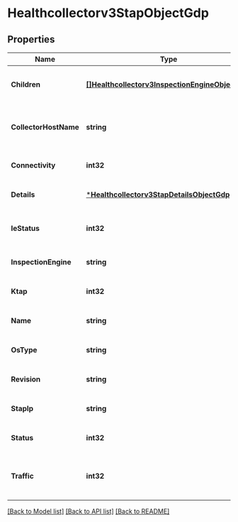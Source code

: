 # Healthcollectorv3StapObjectGdp

## Properties
Name | Type | Description | Notes
------------ | ------------- | ------------- | -------------
**Children** | [**[]Healthcollectorv3InspectionEngineObjectGdp**](healthcollectorv3InspectionEngineObjectGdp.md) | Details about inspection engines. | [optional] [default to null]
**CollectorHostName** | **string** | Host name of Guardium Data Protection system. | [optional] [default to null]
**Connectivity** | **int32** | Connectivity status of the S-TAP. | [optional] [default to null]
**Details** | [***Healthcollectorv3StapDetailsObjectGdp**](healthcollectorv3StapDetailsObjectGdp.md) |  | [optional] [default to null]
**IeStatus** | **int32** | Overall status of inspection engines. | [optional] [default to null]
**InspectionEngine** | **string** | Name of inspection engine. | [optional] [default to null]
**Ktap** | **int32** | Status of the K-TAP. | [optional] [default to null]
**Name** | **string** | Name of the S-TAP. | [optional] [default to null]
**OsType** | **string** | Operating system of the S-TAP. | [optional] [default to null]
**Revision** | **string** | The OS revision of the S-TAP. | [optional] [default to null]
**StapIp** | **string** | IP address of the S-TAP. | [optional] [default to null]
**Status** | **int32** | Overall status of the S-TAP. | [optional] [default to null]
**Traffic** | **int32** | Traffic status from inspection engine for the S-TAP. | [optional] [default to null]

[[Back to Model list]](../README.md#documentation-for-models) [[Back to API list]](../README.md#documentation-for-api-endpoints) [[Back to README]](../README.md)

